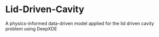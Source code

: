 # Lid-Driven-Cavity
A physics-informed data-driven model applied for the lid driven cavity problem using DeepXDE

